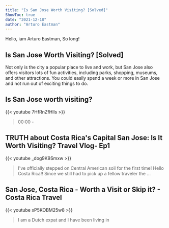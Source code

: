 ```yaml
---
title: "Is San Jose Worth Visiting? [Solved]"
ShowToc: true 
date: "2021-12-18"
author: "Arturo Eastman" 
---
```


Hello, iam Arturo Eastman, So long!
## Is San Jose Worth Visiting? [Solved]
 Not only is the city a popular place to live and work, but San Jose also offers visitors lots of fun activities, including parks, shopping, museums, and other attractions. You could easily spend a week or more in San Jose and not run out of exciting things to do.

## Is San Jose worth visiting?
{{< youtube 7HfRnZfHIls >}}
>00:00 - 

## TRUTH about Costa Rica's Capital San Jose: Is It Worth Visiting? Travel Vlog- Ep1
{{< youtube _dog9K9Smxw >}}
>I've officially stepped on Central American soil for the first time! Hello Costa Rica!! Since we still had to pick up a fellow traveler the ...

## San Jose, Costa Rica - Worth a Visit or Skip it? - Costa Rica Travel
{{< youtube xP5KOBM25w8 >}}
>I am a Dutch expat and I have been living in 

